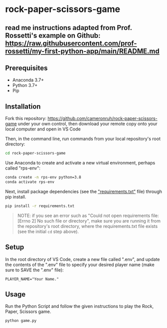# rock-paper-scissors-game

## read me instructions adapted from Prof. Rossetti's example on Github: https://raw.githubusercontent.com/prof-rossetti/my-first-python-app/main/README.md

## Prerequisites

  + Anaconda 3.7+
  + Python 3.7+
  + Pip

## Installation

Fork this repository: https://github.com/cameronruh/rock-paper-scissors-game under your own control, then download your remote copy onto your local computer and open in VS Code

Then, in the command line, run commands from your local repository's root directory:

```sh
cd rock-paper-scissors-game
```

Use Anaconda to create and activate a new virtual environment, perhaps called "rps-env":

```sh
conda create -n rps-env python=3.8
conda activate rps-env
```

Next, install package dependencies (see the ["requirements.txt"](/requirements.txt) file) through pip install. 

```sh
pip install -r requirements.txt
```

> NOTE: if you see an error such as "Could not open requirements file: [Errno 2] No such file or directory", make sure you are running it from the repository's root directory, where the requirements.txt file exists (see the initial `cd` step above).

## Setup

In the root directory of VS Code, create a new file called ".env", and update the contents of the ".env" file to specify your desired player name (make sure to SAVE the ".env" file):

    PLAYER_NAME="Your Name."

## Usage 

Run the Python Script and follow the given instructions to play the Rock, Paper, Scissors game. 


```py
python game.py
